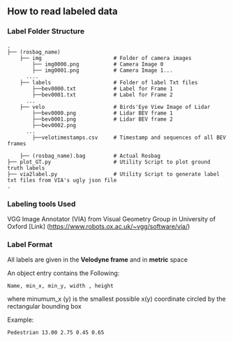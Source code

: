 ## How to read labeled data

### Label Folder Structure
    .
    ├── (rosbag_name)
        ├── img                       # Folder of camera images
            ├── img0000.png           # Camera Image 0
            ├── img0001.png           # Camera Image 1...
          ....
        ├── labels                    # Folder of label Txt files
            ├──bev0000.txt            # Label for Frame 1
            ├──bev0001.txt            # Label for Frame 2
          ...
        ├── velo                      # Birds'Eye View Image of Lidar
            ├──bev0000.png            # Lidar BEV frame 1
            ├──bev0001.png            # Lidar BEV frame 2
            ├──bev0002.png
          ...
            ├──velotimestamps.csv     # Timestamp and sequences of all BEV frames

        ├── (rosbag_name).bag         # Actual Rosbag
    ├── plot_GT.py                    # Utility Script to plot ground truth labels
    ├── via2label.py                  # Utility Script to generate label txt files from VIA's ugly json file
    .
    
### Labeling tools Used
VGG Image Annotator (VIA) from Visual Geometry Group in University of Oxford
[Link] (https://www.robots.ox.ac.uk/~vgg/software/via/)

### Label Format

All labels are given in the **Velodyne frame** and in **metric** space

An object entry contains the Following:
```
Name, min_x, min_y, width , height
```
where minumum_x (y) is the smallest possible x(y) coordinate circled by the rectangular bounding box

Example:
```
Pedestrian 13.00 2.75 0.45 0.65
```
